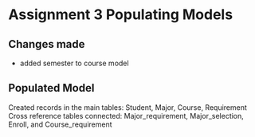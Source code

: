 # Assignment 3 Populating Models

## Changes made
* added semester to course model

## Populated Model
Created records in the main tables: Student, Major, Course, Requirement
Cross reference tables connected: Major_requirement, Major_selection, Enroll, and Course_requirement

